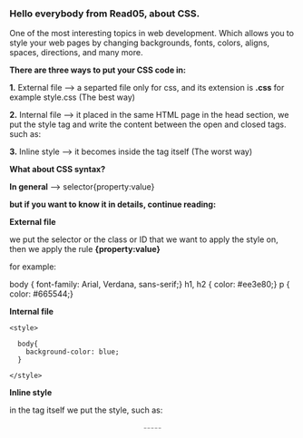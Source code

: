 ### Hello everybody from Read05, about CSS.

One of the most interesting topics in web development. Which allows you to style your web pages by changing backgrounds, fonts, colors, aligns, spaces, directions, and many more.

**There are three ways to put your CSS code in:**

**1.** External file --> a separted file only for css, and its extension is **.css** for example style.css (The best way)

**2.** Internal file --> it placed in the same HTML page in the head section, we put the style tag and write the content between the open and closed tags. such as: **<style> ... </style>**

**3.** Inline style --> it becomes inside the tag itself (The worst way)

**What about CSS syntax?**

**In general** --> selector{property:value}

**but if you want to know it in details, continue reading:**

**External file**

we put the selector or the class or ID that we want to apply the style on, then we apply the rule **{property:value}**

for example: 

body { font-family: Arial, Verdana, sans-serif;} h1, h2 { color: #ee3e80;} p { color: #665544;}

**Internal file**

  <head>

    <style>

      body{
        background-color: blue;
      }
      
    </style>
    
  </head>

**Inline style**

in the tag itself we put the style, such as: 
<body>
  <p style="color:gray; text-align: center;"> ----- </p>
</body>

